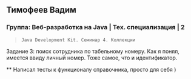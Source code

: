 ## Тимофеев Вадим

### Группа: Веб-разработка на Java | Тех. специализация | 2

> `Java Development Kit. Семинар 4. Коллекции`

Задание 3: поиск сотрудника по табельному номеру. Как я понял, имеется ввиду личный номер. Тоже самое, что и 
идентификатор.  

** Написал тесты к функционалу справочника, просто для себя )  